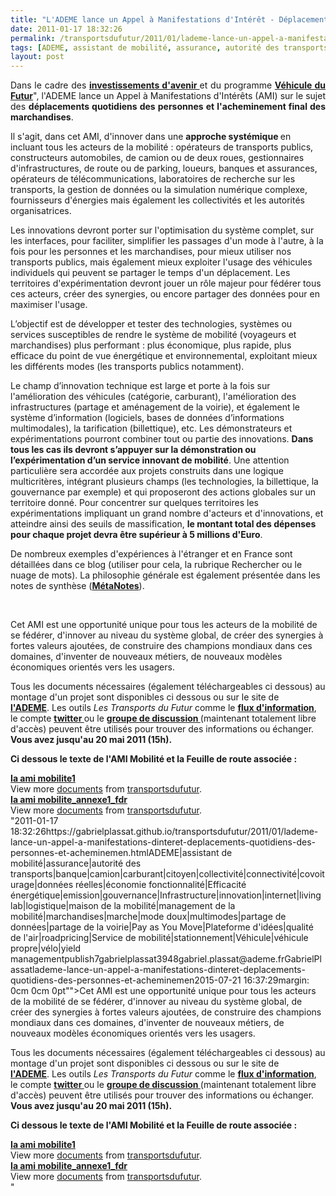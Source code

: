 ```yaml
---
title: "L'ADEME lance un Appel à Manifestations d'Intérêt - Déplacements quotidiens des personnes et acheminement final des marchandises"
date: 2011-01-17 18:32:26
permalink: /transportsdufutur/2011/01/lademe-lance-un-appel-a-manifestations-dinteret-deplacements-quotidiens-des-personnes-et-acheminemen.html
tags: [ADEME, assistant de mobilité, assurance, autorité des transports, banque, camion, carburant, citoyen, collectivité, connectivité, covoiturage, données réelles, économie fonctionnalité, Efficacité énergétique, emission, gouvernance, Infrastructure, innovation, internet, living lab, logistique, maison de la mobilité, management de la mobilité, marchandises, marche, mode doux, multimodes, partage de données, partage de la voirie, Pay as You Move, Plateforme d'idées, qualité de l'air, roadpricing, Service de mobilité, stationnement, Véhicule, véhicule propre, vélo, yield management]
layout: post
---
```


<p style="text-align: justify">Dans le cadre des <strong><a href="http://investissement-avenir.gouvernement.fr/" target="_blank">investissements d'avenir </a></strong>et du programme <strong><a href="https://gabrielplassat.github.io/transportsdufutur/lannee-2011-ouvre-des-opportunites-sans-precedent-en-matiere-de-transports-et-mobilites.html"" target=""_blank"">Véhicule du Futur</a></strong>", l'ADEME lance un Appel à Manifestations d'Intérêts (AMI) sur le sujet des <strong>déplacements quotidiens des personnes et l'acheminement final des marchandises</strong>.</p> <p style=""text-align: justify"">Il s'agit, dans cet AMI, d'innover dans une <strong>approche systémique </strong>en incluant tous les acteurs de la mobilité : opérateurs de transports publics, constructeurs automobiles, de camion ou de deux roues, gestionnaires d'infrastructures, de route ou de parking, loueurs, banques et assurances, opérateurs de télécommunications, laboratoires de recherche sur les transports, la gestion de données ou la simulation numérique complexe, fournisseurs d'énergies mais également les collectivités et les autorités organisatrices.</p> <p style=""text-align: justify"">Les innovations devront porter sur l'optimisation du système complet, sur les interfaces, pour faciliter, simplifier les passages d'un mode à l'autre, à la fois pour les personnes et les marchandises, pour mieux utiliser nos transports publics, mais également mieux exploiter l'usage des véhicules individuels qui peuvent se partager le temps d'un déplacement. Les territoires d'expérimentation devront jouer un rôle majeur pour fédérer tous ces acteurs, créer des synergies, ou encore partager des données pour en maximiser l'usage.</p>   <!--more-->   <p style=""text-align: justify"">L’objectif est de développer et tester des technologies, systèmes ou services susceptibles de rendre le système de mobilité (voyageurs et marchandises) plus performant : plus économique, plus rapide, plus efficace du point de vue énergétique et environnemental, exploitant mieux les différents modes (les transports publics notamment).</p> <p style=""text-align: justify"">Le champ d’innovation technique est large et porte à la fois sur l'amélioration des véhicules (catégorie, carburant), l'amélioration des infrastructures (partage et aménagement de la voirie), et également le système d’information (logiciels, bases de données d’informations multimodales), la tarification (billettique), etc. Les démonstrateurs et expérimentations pourront combiner tout ou partie des innovations. <strong>Dans tous les cas ils devront s’appuyer sur la démonstration ou l’expérimentation d’un service innovant de mobilité</strong>. Une attention particulière sera accordée aux projets construits dans une logique multicritères, intégrant plusieurs champs (les technologies, la billettique, la gouvernance par exemple) et qui proposeront des actions globales sur un territoire donné. Pour concentrer sur quelques territoires les expérimentations impliquant un grand nombre d'acteurs et d'innovations, et atteindre ainsi des seuils de massification, <strong>le montant total des dépenses pour chaque projet devra être supérieur à 5 millions d'Euro</strong>.</p> <p class=""MsoNormal"" style=""text-align: justifymargin: 0cm 0cm 0pt"">De nombreux exemples d'expériences à l'étranger et en France sont détaillées dans ce blog (utiliser pour cela, la rubrique Rechercher ou le nuage de mots). La philosophie générale est également présentée dans les notes de synthèse (<strong><a href="https://gabrielplassat.github.io/transportsdufutur/les-metanotes-tdf-transports-du-futur"" target=""_blank"">MétaNotes</a></strong>).</p> <p class=""MsoNormal"" style=""text-align: justifymargin: 0cm 0cm 0pt""> </p> <p class=""MsoNormal"" style=""text-align: justifymargin: 0cm 0cm 0pt"">Cet AMI est une opportunité unique pour tous les acteurs de la mobilité de se fédérer, d'innover au niveau du système global, de créer des synergies à fortes valeurs ajoutées, de construire des champions mondiaux dans ces domaines, d'inventer de nouveaux métiers, de nouveaux modèles économiques orientés vers les usagers.</p> <p style=""text-align: justify"">Tous les documents nécessaires (également téléchargeables ci dessous) au montage d'un projet sont disponibles ci dessous ou sur le site de <strong><a href=""http://www2.ademe.fr/servlet/getDoc?cid=96&m=3&id=74344&p1=1"" target=""_blank"">l'ADEME</a></strong>. Les outils <em>Les Transports du Futur </em>comme le <strong><a href=""http://www.netvibes.com/transportsdufutur"" target=""_blank"">flux d'information</a></strong>, le compte <strong><a href=""http://twitter.com/#!/TdF__ademe"" target=""_blank"">twitter </a></strong>ou le <strong><a href=""http://www.linkedin.com/groups?mostPopular=&gid=2695799"" target=""_blank"">groupe de discussion </a></strong>(maintenant totalement libre d'accès) peuvent être utilisés pour trouver des informations ou échanger. <strong>Vous avez jusqu'au 20 mai 2011 (15h).</strong></p> <p style=""text-align: justify""><strong>Ci dessous le texte de l'AMI Mobilité et la Feuille de route associée : </strong><em><strong> </strong></em></p> <div id=""__ss_6602309"" style=""width: 477px""><strong style=""margin: 12px 0 4px""><a href=""http://www.slideshare.net/transportsdufutur/ia-ami-mobilite1"" title=""Ia ami mobilite1"">Ia ami mobilite1</a></strong>         <div style=""padding: 5px 0 12px"">View more <a href=""http://www.slideshare.net/"">documents</a> from <a href=""http://www.slideshare.net/transportsdufutur"">transportsdufutur</a>.</div> </div> <div id=""__ss_6602431"" style=""width: 477px""><strong style=""margin: 12px 0 4px""><a href=""http://www.slideshare.net/transportsdufutur/ia-ami-mobiliteannexe1fdr"" title=""Ia ami mobilite_annexe1_fdr"">Ia ami mobilite_annexe1_fdr</a></strong>         <div style=""padding: 5px 0 12px"">View more <a href=""http://www.slideshare.net/"">documents</a> from <a href=""http://www.slideshare.net/transportsdufutur"">transportsdufutur</a>.</div> </div>"2011-01-17 18:32:26https://gabrielplassat.github.io/transportsdufutur/2011/01/lademe-lance-un-appel-a-manifestations-dinteret-deplacements-quotidiens-des-personnes-et-acheminemen.htmlADEME|assistant de mobilité|assurance|autorité des transports|banque|camion|carburant|citoyen|collectivité|connectivité|covoiturage|données réelles|économie fonctionnalité|Efficacité énergétique|emission|gouvernance|Infrastructure|innovation|internet|living lab|logistique|maison de la mobilité|management de la mobilité|marchandises|marche|mode doux|multimodes|partage de données|partage de la voirie|Pay as You Move|Plateforme d'idées|qualité de l'air|roadpricing|Service de mobilité|stationnement|Véhicule|véhicule propre|vélo|yield managementpublish7gabrielplassat3948gabriel.plassat@ademe.frGabrielPlassatlademe-lance-un-appel-a-manifestations-dinteret-deplacements-quotidiens-des-personnes-et-acheminemen2015-07-21 16:37:29margin: 0cm 0cm 0pt"">Cet AMI est une opportunité unique pour tous les acteurs de la mobilité de se fédérer, d'innover au niveau du système global, de créer des synergies à fortes valeurs ajoutées, de construire des champions mondiaux dans ces domaines, d'inventer de nouveaux métiers, de nouveaux modèles économiques orientés vers les usagers.</p> <p style=""text-align: justify"">Tous les documents nécessaires (également téléchargeables ci dessous) au montage d'un projet sont disponibles ci dessous ou sur le site de <strong><a href=""http://www2.ademe.fr/servlet/getDoc?cid=96&m=3&id=74344&p1=1"" target=""_blank"">l'ADEME</a></strong>. Les outils <em>Les Transports du Futur </em>comme le <strong><a href=""http://www.netvibes.com/transportsdufutur"" target=""_blank"">flux d'information</a></strong>, le compte <strong><a href=""http://twitter.com/#!/TdF__ademe"" target=""_blank"">twitter </a></strong>ou le <strong><a href=""http://www.linkedin.com/groups?mostPopular=&gid=2695799"" target=""_blank"">groupe de discussion </a></strong>(maintenant totalement libre d'accès) peuvent être utilisés pour trouver des informations ou échanger. <strong>Vous avez jusqu'au 20 mai 2011 (15h).</strong></p> <p style=""text-align: justify""><strong>Ci dessous le texte de l'AMI Mobilité et la Feuille de route associée : </strong><em><strong> </strong></em></p> <div id=""__ss_6602309"" style=""width: 477px""><strong style=""margin: 12px 0 4px""><a href=""http://www.slideshare.net/transportsdufutur/ia-ami-mobilite1"" title=""Ia ami mobilite1"">Ia ami mobilite1</a></strong>         <div style=""padding: 5px 0 12px"">View more <a href=""http://www.slideshare.net/"">documents</a> from <a href=""http://www.slideshare.net/transportsdufutur"">transportsdufutur</a>.</div> </div> <div id=""__ss_6602431"" style=""width: 477px""><strong style=""margin: 12px 0 4px""><a href=""http://www.slideshare.net/transportsdufutur/ia-ami-mobiliteannexe1fdr"" title=""Ia ami mobilite_annexe1_fdr"">Ia ami mobilite_annexe1_fdr</a></strong>         <div style=""padding: 5px 0 12px"">View more <a href=""http://www.slideshare.net/"">documents</a> from <a href=""http://www.slideshare.net/transportsdufutur"">transportsdufutur</a>.</div> </div>"

